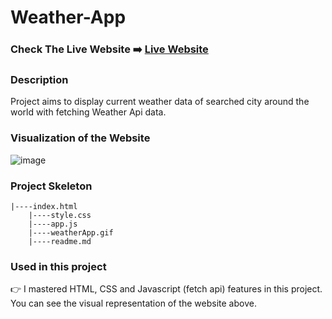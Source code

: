 # Weather-App 

### Check The Live Website ➡️ [Live Website](https://sekunev.github.io/Weather-App/)

### Description

Project aims to display current weather data of searched city around the world with fetching Weather Api data.

### Visualization of the Website

![image](https://github.com/Sekunev/Weather-app-asyn-await-/blob/main/Weather-App.gif)

### Project Skeleton

    |----index.html  
        |----style.css   
        |----app.js
        |----weatherApp.gif
        |----readme.md 

### Used in this project

👉 I mastered HTML, CSS and Javascript (fetch api) features in this project. You can see the visual representation of the website above.
